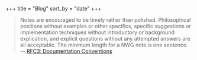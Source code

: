 +++
title = "Blog"
sort_by = "date"
+++

> Notes are encouraged to be timely rather than polished.  Philosophical
> positions without examples or other specifics, specific suggestions or
> implementation techniques without introductory or background explication, and
> explicit questions without any attempted answers are all acceptable.  The
> minimum length for a NWG note is one sentence. \
> -- [RFC3: Documentation Conventions](https://www.rfc-editor.org/rfc/rfc3.txt)
